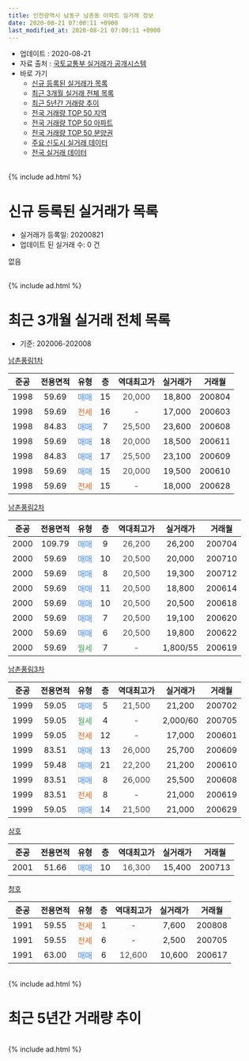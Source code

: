 ```yaml
---
title: 인천광역시 남동구 남촌동 아파트 실거래 정보
date: 2020-08-21 07:00:11 +0900
last_modified_at: 2020-08-21 07:00:11 +0900
---
```


* 업데이트 : 2020-08-21
* 자료 출처 : [국토교통부 실거래가 공개시스템](http://rt.molit.go.kr)
* 바로 가기
    * [신규 등록된 실거래가 목록](#신규-등록된-실거래가-목록)
    * [최근 3개월 실거래 전체 목록](#최근-3개월-실거래-전체-목록)
    * [최근 5년간 거래량 추이](#최근-5년간-거래량-추이)
    * [전국 거래량 TOP 50 지역](https://inasie.github.io/apt-trade-info/최근-3개월-전국에서-가장-거래가-많이-발생한-지역)
    * [전국 거래량 TOP 50 아파트](https://inasie.github.io/apt-trade-info/최근-3개월-전국에서-가장-거래가-많이-발생한-아파트)
    * [전국 거래량 TOP 50 분양권](https://inasie.github.io/apt-trade-info/최근-3개월-전국에서-가장-거래가-많이-발생한-분양권)
    * [주요 신도시 실거래 데이터](https://inasie.github.io/apt-trade-info/주요-신도시)
    * [전국 실거래 데이터](https://inasie.github.io/apt-trade-info/전국)
<br>
{% include ad.html %}
<br>

# 신규 등록된 실거래가 목록
* 실거래가 등록일: 20200821
* 업데이트 된 실거래 수: 0 건

없음

<br>
{% include ad.html %}
<br>

# 최근 3개월 실거래 전체 목록
* 기준: 202006-202008


[남촌풍림1차](https://search.naver.com/search.naver?query=%EC%9D%B8%EC%B2%9C%EA%B4%91%EC%97%AD%EC%8B%9C+%EB%82%A8%EB%8F%99%EA%B5%AC+%EB%82%A8%EC%B4%8C%EB%8F%99+%EB%82%A8%EC%B4%8C%ED%92%8D%EB%A6%BC1%EC%B0%A8)

|준공|전용면적|유형|층|역대최고가|실거래가|거래월|
|:---:|:---:|:---:|:---:|:---:|:---:|:---:|
|1998|59.69|<span style="color:#4285f3">매매</span>|15|<span style="color:#444444">20,000</span>|18,800|200804|
|1998|59.69|<span style="color:#ff5a00">전세</span>|16|<span style="color:#444444">-</span>|17,000|200603|
|1998|84.83|<span style="color:#4285f3">매매</span>|7|<span style="color:#444444">25,500</span>|23,600|200608|
|1998|59.69|<span style="color:#4285f3">매매</span>|18|<span style="color:#444444">20,000</span>|18,500|200611|
|1998|84.83|<span style="color:#4285f3">매매</span>|17|<span style="color:#444444">25,500</span>|23,100|200609|
|1998|59.69|<span style="color:#4285f3">매매</span>|15|<span style="color:#444444">20,000</span>|19,500|200610|
|1998|59.69|<span style="color:#ff5a00">전세</span>|15|<span style="color:#444444">-</span>|18,000|200628|

[남촌풍림2차](https://search.naver.com/search.naver?query=%EC%9D%B8%EC%B2%9C%EA%B4%91%EC%97%AD%EC%8B%9C+%EB%82%A8%EB%8F%99%EA%B5%AC+%EB%82%A8%EC%B4%8C%EB%8F%99+%EB%82%A8%EC%B4%8C%ED%92%8D%EB%A6%BC2%EC%B0%A8)

|준공|전용면적|유형|층|역대최고가|실거래가|거래월|
|:---:|:---:|:---:|:---:|:---:|:---:|:---:|
|2000|109.79|<span style="color:#4285f3">매매</span>|9|<span style="color:#444444">26,200</span>|26,200|200704|
|2000|59.69|<span style="color:#4285f3">매매</span>|10|<span style="color:#444444">20,500</span>|20,000|200710|
|2000|59.69|<span style="color:#4285f3">매매</span>|8|<span style="color:#444444">20,500</span>|19,300|200712|
|2000|59.69|<span style="color:#4285f3">매매</span>|11|<span style="color:#444444">20,500</span>|18,800|200614|
|2000|59.69|<span style="color:#4285f3">매매</span>|10|<span style="color:#444444">20,500</span>|20,500|200618|
|2000|59.69|<span style="color:#4285f3">매매</span>|7|<span style="color:#444444">20,500</span>|19,100|200620|
|2000|59.69|<span style="color:#4285f3">매매</span>|6|<span style="color:#444444">20,500</span>|19,800|200622|
|2000|59.69|<span style="color:#34a853">월세</span>|7|<span style="color:#444444">-</span>|1,800/55|200619|

[남촌풍림3차](https://search.naver.com/search.naver?query=%EC%9D%B8%EC%B2%9C%EA%B4%91%EC%97%AD%EC%8B%9C+%EB%82%A8%EB%8F%99%EA%B5%AC+%EB%82%A8%EC%B4%8C%EB%8F%99+%EB%82%A8%EC%B4%8C%ED%92%8D%EB%A6%BC3%EC%B0%A8)

|준공|전용면적|유형|층|역대최고가|실거래가|거래월|
|:---:|:---:|:---:|:---:|:---:|:---:|:---:|
|1999|59.05|<span style="color:#4285f3">매매</span>|5|<span style="color:#444444">21,500</span>|21,200|200702|
|1999|59.05|<span style="color:#34a853">월세</span>|4|<span style="color:#444444">-</span>|2,000/60|200705|
|1999|59.05|<span style="color:#ff5a00">전세</span>|12|<span style="color:#444444">-</span>|17,000|200601|
|1999|83.51|<span style="color:#4285f3">매매</span>|13|<span style="color:#444444">26,000</span>|25,700|200609|
|1999|59.48|<span style="color:#4285f3">매매</span>|21|<span style="color:#444444">22,200</span>|21,200|200610|
|1999|83.51|<span style="color:#4285f3">매매</span>|8|<span style="color:#444444">26,000</span>|25,500|200608|
|1999|83.51|<span style="color:#ff5a00">전세</span>|8|<span style="color:#444444">-</span>|21,000|200619|
|1999|59.05|<span style="color:#4285f3">매매</span>|14|<span style="color:#444444">21,500</span>|21,000|200629|

[삼호](https://search.naver.com/search.naver?query=%EC%9D%B8%EC%B2%9C%EA%B4%91%EC%97%AD%EC%8B%9C+%EB%82%A8%EB%8F%99%EA%B5%AC+%EB%82%A8%EC%B4%8C%EB%8F%99+%EC%82%BC%ED%98%B8)

|준공|전용면적|유형|층|역대최고가|실거래가|거래월|
|:---:|:---:|:---:|:---:|:---:|:---:|:---:|
|2001|51.66|<span style="color:#4285f3">매매</span>|10|<span style="color:#444444">16,300</span>|15,400|200713|

[청호](https://search.naver.com/search.naver?query=%EC%9D%B8%EC%B2%9C%EA%B4%91%EC%97%AD%EC%8B%9C+%EB%82%A8%EB%8F%99%EA%B5%AC+%EB%82%A8%EC%B4%8C%EB%8F%99+%EC%B2%AD%ED%98%B8)

|준공|전용면적|유형|층|역대최고가|실거래가|거래월|
|:---:|:---:|:---:|:---:|:---:|:---:|:---:|
|1991|59.55|<span style="color:#ff5a00">전세</span>|1|<span style="color:#444444">-</span>|7,600|200808|
|1991|59.55|<span style="color:#ff5a00">전세</span>|6|<span style="color:#444444">-</span>|2,500|200705|
|1991|63.00|<span style="color:#4285f3">매매</span>|6|<span style="color:#444444">12,600</span>|10,600|200617|


<br>
{% include ad.html %}
<br>

# 최근 5년간 거래량 추이


<div style="width:100%;">
    <canvas id="deal_progress" height="200"></canvas>
</div>

<script>
new Chart(document.getElementById("deal_progress"), {
    type: 'line',
    data: {
        labels: ['201508','201509','201510','201511','201512','201601','201602','201603','201604','201605','201606','201607','201608','201609','201610','201611','201612','201701','201702','201703','201704','201705','201706','201707','201708','201709','201710','201711','201712','201801','201802','201803','201804','201805','201806','201807','201808','201809','201810','201811','201812','201901','201902','201903','201904','201905','201906','201907','201908','201909','201910','201911','201912','202001','202002','202003','202004','202005','202006','202007','202008'],
        datasets: [{
            label: '매매',
            pointRadius: 1,
            data: [10, 14, 9, 6, 4, 3, 4, 16, 5, 11, 8, 7, 14, 8, 10, 6, 5, 1, 7, 12, 9, 6, 8, 12, 9, 14, 12, 4, 7, 7, 2, 9, 5, 4, 5, 8, 13, 12, 8, 7, 6, 7, 8, 11, 5, 7, 7, 6, 7, 2, 4, 4, 24, 18, 10, 11, 14, 8, 13, 5, 1],
            borderColor: "rgba(255, 201, 14, 1)",
            backgroundColor: "rgba(255, 201, 14, 0.5)",
            fill: false,
            lineTension: 0
        },{
            label: '전월세',
            pointRadius: 1,
            data: [3, 6, 3, 1, 0, 2, 0, 6, 4, 3, 4, 6, 4, 4, 6, 2, 3, 3, 1, 5, 6, 7, 9, 5, 3, 4, 4, 3, 6, 4, 5, 9, 3, 5, 6, 2, 6, 6, 2, 5, 5, 0, 8, 1, 6, 3, 6, 3, 8, 2, 3, 3, 12, 3, 12, 3, 3, 3, 5, 2, 1],
            borderColor: "rgba(0, 141, 185, 1)",
            backgroundColor: "rgba(0, 141, 185, 0.5)",
            fill: false,
            lineTension: 0
        }
        ]
    },
    options: {
        responsive: true,
        title: {
            display: false
        },
        tooltips: {
            mode: 'index',
            intersect: false
        },
        hover: {
            mode: 'nearest',
            intersect: true
        },
        scales: {
            xAxes: [{
                display: true,
                scaleLabel: {
                    display: true,
                    labelString: '년/월'
                }
            }],
            yAxes: [{
                display: true,
                ticks: {
                    suggestedMin: 0,
                },
                scaleLabel: {
                    display: true,
                    labelString: '실거래 수'
                }
            }]
        }
    }
});

</script>


<br>
{% include ad.html %}
<br>

